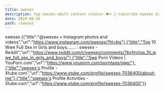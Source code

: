 ```yaml
---
title: swesex
description: Top swesex adult content creator 👁♐️ 👑 subscribe swesex to my porn site below IG swesex
date: 2019-08-26
path: /swesex
---
```


swesex
[{"title":"@swesex • Instagram photos and videos","url":"https://www.instagram.com/swesex/?hl=bg"},{"title":"Top 10 Wwe Full Sex in Girls and boys....... : swesex - Reddit","url":"https://www.reddit.com/r/swesex/comments/7bvfjn/top_10_wwe_full_sex_in_girls_and_boys/"},{"title":"Swe Porn Videos | YouPorn.com","url":"https://www.youporn.com/porntags/swe/"},{"title":"swesex's Profile - Xtube.com","url":"https://www.xtube.com/profile/swesex-7036400/about-me"},{"title":"swesex's Profile Activities - Xtube.com","url":"https://www.xtube.com/profile/swesex-7036400"}]

